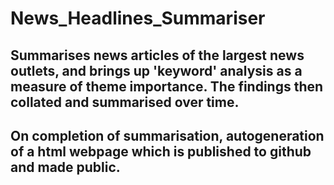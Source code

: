 # News_Headlines_Summariser

## Summarises news articles of the largest news outlets, and brings up 'keyword' analysis as a measure of theme importance. The findings then collated and summarised over time.

## On completion of summarisation, autogeneration of a html webpage which is published to github and made public.
